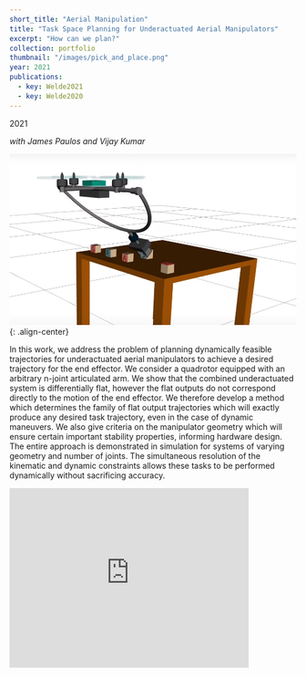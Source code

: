 ```yaml
---
short_title: "Aerial Manipulation"
title: "Task Space Planning for Underactuated Aerial Manipulators"
excerpt: "How can we plan?"
collection: portfolio
thumbnail: "/images/pick_and_place.png"
year: 2021
publications:
  - key: Welde2021
  - key: Welde2020
---
```


2021

*with James Paulos and Vijay Kumar*

![image-center](/images/pick_and_place.png){: .align-center}

In this work, we address the problem of planning dynamically feasible trajectories for underactuated aerial manipulators to achieve a desired trajectory for the end effector. We consider a quadrotor equipped with an arbitrary n-joint articulated arm. We show that the combined underactuated system is differentially flat, however the flat outputs do not correspond directly to the motion of the end effector. We therefore develop a method which determines the family of flat output trajectories which will exactly produce any desired task trajectory, even in the case of dynamic maneuvers. We also give criteria on the manipulator geometry which will ensure certain important stability properties, informing hardware design. The entire approach is demonstrated in simulation for systems of varying geometry and number of joints. The simultaneous resolution of the kinematic and dynamic constraints allows these tasks to be performed dynamically without sacrificing accuracy.

<iframe width="420" height="315" src="https://www.youtube.com/embed/GOc6Begdb2s" frameborder="0" allowfullscreen></iframe><br/>
